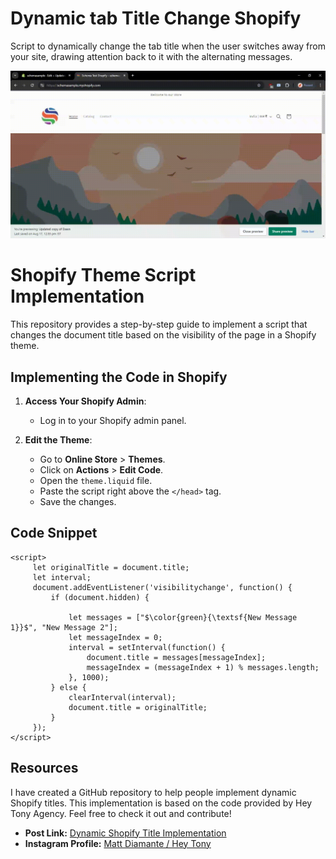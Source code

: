 # Dynamic tab Title Change Shopify
Script to dynamically change the tab title when the user switches away from your site, drawing attention back to it with the alternating messages.

![](https://github.com/thewakar22/dynamic-tab-title-change-shopify/blob/main/screen-capture.gif)

# Shopify Theme Script Implementation
This repository provides a step-by-step guide to implement a script that changes the document title based on the visibility of the page in a Shopify theme.

## Implementing the Code in Shopify
1. **Access Your Shopify Admin**:
   - Log in to your Shopify admin panel.

2. **Edit the Theme**:
   - Go to **Online Store** > **Themes**.
   - Click on **Actions** > **Edit Code**.
   - Open the `theme.liquid` file.
   - Paste the script right above the `</head>` tag.
   - Save the changes.

## Code Snippet
```
<script>
     let originalTitle = document.title;
     let interval;
     document.addEventListener('visibilitychange', function() {
         if (document.hidden) {
             
             let messages = ["$\color{green}{\textsf{New Message 1}}$", "New Message 2"];
             let messageIndex = 0;
             interval = setInterval(function() {
                 document.title = messages[messageIndex];
                 messageIndex = (messageIndex + 1) % messages.length;
             }, 1000); 
         } else { 
             clearInterval(interval);
             document.title = originalTitle;
         }
     });
</script>
```

## Resources
I have created a GitHub repository to help people implement dynamic Shopify titles. This implementation is based on the code provided by Hey Tony Agency. Feel free to check it out and contribute!

- **Post Link:** [Dynamic Shopify Title Implementation](https://www.instagram.com/reel/C_xyxdQuu88/)
- **Instagram Profile:** [Matt Diamante / Hey Tony](https://www.instagram.com/heytony.agency/)
